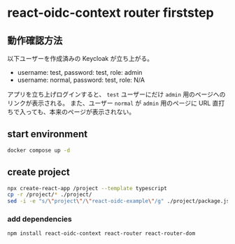 # react-oidc-context router firststep

## 動作確認方法

以下ユーザーを作成済みの Keycloak が立ち上がる。

- username: test, password: test, role: admin
- username: normal, password: test, role: N/A

アプリを立ち上げログインすると、 `test` ユーザーにだけ `admin` 用のページへのリンクが表示される。
また、ユーザー `normal` が `admin` 用のページに URL 直打ちで入っても、本来のページが表示されない。


## start environment

```sh
docker compose up -d
```

## create project

```sh
npx create-react-app /project --template typescript
cp -r /project/* ./project/
sed -i -e "s/\"project\"/\"react-oidc-example\"/g" ./project/package.json ./project/package-lock.json
```

### add dependencies

```sh
npm install react-oidc-context react-router react-router-dom
```

